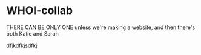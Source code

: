 # WHOI-collab


THERE CAN BE ONLY ONE
unless we're making a website, and then there's both Katie and Sarah


dfjkdfkjsdfkj




